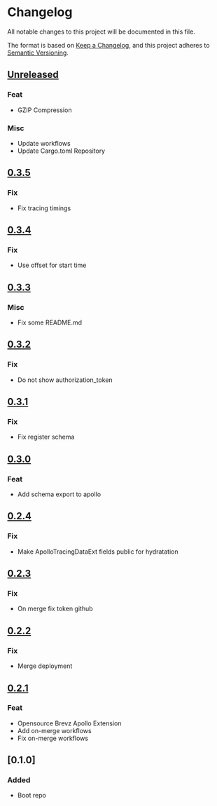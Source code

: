 # Changelog

All notable changes to this project will be documented in this file.

The format is based on [Keep a Changelog](https://keepachangelog.com/en/1.0.0/),
and this project adheres to [Semantic Versioning](https://semver.org/spec/v2.0.0.html).

## [Unreleased]
### Feat

- GZIP Compression

### Misc

-  Update workflows
-  Update Cargo.toml Repository

## [0.3.5]

### Fix

-   Fix tracing timings

## [0.3.4]

### Fix

-   Use offset for start time

## [0.3.3]

### Misc

-   Fix some README.md

## [0.3.2]

### Fix

-   Do not show authorization_token

## [0.3.1]

### Fix

-   Fix register schema

## [0.3.0]

### Feat

-   Add schema export to apollo

## [0.2.4]

### Fix

-   Make ApolloTracingDataExt fields public for hydratation

## [0.2.3]

### Fix

-   On merge fix token github

## [0.2.2]

### Fix

-   Merge deployment

## [0.2.1]

### Feat

-   Opensource Brevz Apollo Extension
-   Add on-merge workflows
-   Fix on-merge workflows

## [0.1.0]

### Added

-   Boot repo

[Unreleased]: https://github.com/Miaxos/async_graphql_apollo_studio_extension/compare/v0.3.5...HEAD

[0.3.5]: https://github.com/Miaxos/async_graphql_apollo_studio_extension/compare/v0.3.4...v0.3.5

[0.3.4]: https://github.com/Miaxos/async_graphql_apollo_studio_extension/compare/v0.3.3...v0.3.4

[0.3.3]: https://github.com/Miaxos/async_graphql_apollo_studio_extension/compare/v0.3.2...v0.3.3

[0.3.2]: https://github.com/Miaxos/async_graphql_apollo_studio_extension/compare/v0.3.1...v0.3.2

[0.3.1]: https://github.com/Miaxos/async_graphql_apollo_studio_extension/compare/v0.3.0...v0.3.1

[0.3.0]: https://github.com/Miaxos/async_graphql_apollo_studio_extension/compare/v0.2.4...v0.3.0

[0.2.4]: https://github.com/Miaxos/async_graphql_apollo_studio_extension/compare/v0.2.3...v0.2.4

[0.2.3]: https://github.com/Miaxos/async_graphql_apollo_studio_extension/compare/v0.2.2...v0.2.3

[0.2.2]: https://github.com/Miaxos/async_graphql_apollo_studio_extension/compare/v0.2.1...v0.2.2

[0.2.1]: https://github.com/Miaxos/async_graphql_apollo_studio_extension/compare/v0.1.0...v0.2.1
